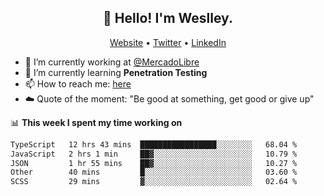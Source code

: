 <h2 align="center">👋 Hello! I'm Weslley.</h2>
<p align="center">
  <a href="http://weslleyneri.com.br">Website</a> •
  <a href="https://twitter.com/Weslley_Neri">Twitter</a> •
  <a href="https://www.linkedin.com/in/weslley-neri-3658908b">LinkedIn</a>
</p>


- 🔭 I’m currently working at [@MercadoLibre](https://github.com/mercadolibre)
- 🌱 I’m currently learning **Penetration Testing**
- 📫 How to reach me: [here](mailto:weslley39@gmail.com)
- ☁️ Quote of the moment: "Be good at something, get good or give up"

📊 **This week I spent my time working on**
<!--START_SECTION:waka-->

```txt
TypeScript   12 hrs 43 mins  █████████████████░░░░░░░░   68.04 %
JavaScript   2 hrs 1 min     ██▓░░░░░░░░░░░░░░░░░░░░░░   10.79 %
JSON         1 hr 55 mins    ██▓░░░░░░░░░░░░░░░░░░░░░░   10.27 %
Other        40 mins         █░░░░░░░░░░░░░░░░░░░░░░░░   03.60 %
SCSS         29 mins         ▓░░░░░░░░░░░░░░░░░░░░░░░░   02.64 %
```

<!--END_SECTION:waka-->

<!-- Inspired by https://github.com/gruselhaus/gruselhaus -->